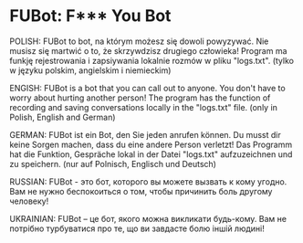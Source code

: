 # FUBot: F*** You Bot

POLISH:
FUBot to bot, na którym możesz się dowoli powyzywać. Nie musisz się martwić o to, że skrzywdzisz drugiego człowieka! Program ma funkję rejestrowania i zapsiywania lokalnie rozmów w pliku "logs.txt". (tylko w języku polskim, angielskim i niemieckim)

ENGISH:
FUBot is a bot that you can call out to anyone. You don't have to worry about hurting another person! The program has the function of recording and saving conversations locally in the "logs.txt" file. (only in Polish, English and German)

GERMAN:
FUBot ist ein Bot, den Sie jeden anrufen können. Du musst dir keine Sorgen machen, dass du eine andere Person verletzt! Das Programm hat die Funktion, Gespräche lokal in der Datei "logs.txt" aufzuzeichnen und zu speichern. (nur auf Polnisch, Englisch und Deutsch)

RUSSIAN:
FUBot - это бот, которого вы можете вызвать к кому угодно. Вам не нужно беспокоиться о том, чтобы причинить боль другому человеку!

UKRAINIAN:
FUBot – це бот, якого можна викликати будь-кому. Вам не потрібно турбуватися про те, що ви завдасте болю іншій людині!

